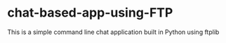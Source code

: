 # chat-based-app-using-FTP
This is a simple command line chat application built in Python using ftplib
